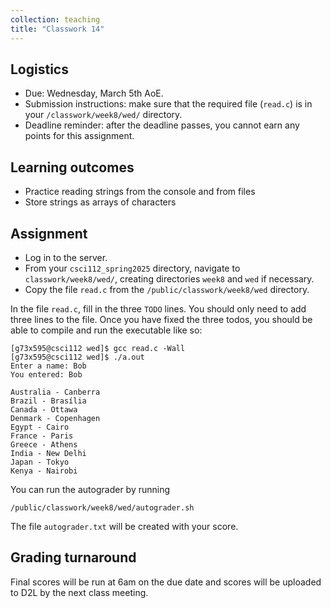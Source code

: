 ```yaml
---
collection: teaching
title: "Classwork 14"
---
```


## Logistics
* Due: Wednesday, March 5th AoE.
* Submission instructions: make sure that the required file (`read.c`) is in your
	`/classwork/week8/wed/` directory.
* Deadline reminder: after the deadline passes, you cannot earn any points for
	this assignment.

## Learning outcomes
* Practice reading strings from the console and from files
* Store strings as arrays of characters

## Assignment

* Log in to the server.
* From your `csci112_spring2025` directory, navigate to `classwork/week8/wed/`, creating directories `week8` and `wed` if necessary.
* Copy the file `read.c` from the `/public/classwork/week8/wed`
	directory.

In the file `read.c`, fill in the three `TODO` lines. You should only need to
add three lines to the file. Once you have fixed the three todos, you should be
able to compile and run the executable like so:

```
[g73x595@csci112 wed]$ gcc read.c -Wall
[g73x595@csci112 wed]$ ./a.out
Enter a name: Bob
You entered: Bob

Australia - Canberra
Brazil - Brasília
Canada - Ottawa
Denmark - Copenhagen
Egypt - Cairo
France - Paris
Greece - Athens
India - New Delhi
Japan - Tokyo
Kenya - Nairobi
```

You can run the autograder by running

```
/public/classwork/week8/wed/autograder.sh
```

The file `autograder.txt` will be created with your score.

## Grading turnaround
Final scores will be run at 6am on the due date and scores will be
uploaded to D2L by the next class meeting.
